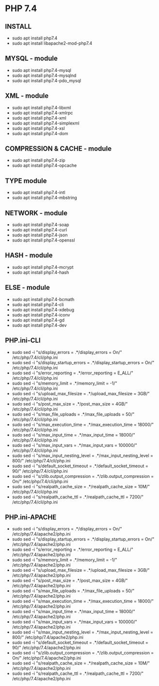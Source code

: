 # PHP 7.4

## INSTALL

* sudo apt install php7.4
* sudo apt install libapache2-mod-php7.4

## MYSQL - module

* sudo apt install php7.4-mysql
* sudo apt install php7.4-mysqlnd
* sudo apt install php7.4-pdo_mysql

## XML - module

* sudo apt install php7.4-libxml
* sudo apt install php7.4-xmlrpc
* sudo apt install php7.4-xml
* sudo apt install php7.4-simplexml
* sudo apt install php7.4-xsl
* sudo apt install php7.4-dom

## COMPRESSION & CACHE - module

* sudo apt install php7.4-zip
* sudo apt install php7.4-opcache

## TYPE module

* sudo apt install php7.4-intl
* sudo apt install php7.4-mbstring

## NETWORK - module

* sudo apt install php7.4-soap
* sudo apt install php7.4-curl
* sudo apt install php7.4-json
* sudo apt install php7.4-openssl

## HASH - module

* sudo apt install php7.4-mcrypt
* sudo apt install php7.4-hash

## ELSE - module

* sudo apt install php7.4-bcmath
* sudo apt install php7.4-cli
* sudo apt install php7.4-xdebug
* sudo apt install php7.4-iconv
* sudo apt install php7.4-gd
* sudo apt install php7.4-dev

## PHP.ini-CLI

* sudo sed -i "s/display_errors = .*/display_errors = On/" /etc/php/7.4/cli/php.ini
* sudo sed -i "s/display_startup_errors = .*/display_startup_errors = On/" /etc/php/7.4/cli/php.ini
* sudo sed -i "s/error_reporting = .*/error_reporting = E_ALL/" /etc/php/7.4/cli/php.ini
* sudo sed -i "s/memory_limit = .*/memory_limit = -1/" /etc/php/7.4/cli/php.ini
* sudo sed -i "s/upload_max_filesize = .*/upload_max_filesize = 3GB/" /etc/php/7.4/cli/php.ini
* sudo sed -i "s/post_max_size = .*/post_max_size = 4GB/" /etc/php/7.4/cli/php.ini
* sudo sed -i "s/max_file_uploads = .*/max_file_uploads = 50/" /etc/php/7.4/cli/php.ini
* sudo sed -i "s/max_execution_time = .*/max_execution_time = 18000/" /etc/php/7.4/cli/php.ini
* sudo sed -i "s/max_input_time = .*/max_input_time = 18000/" /etc/php/7.4/cli/php.ini
* sudo sed -i "s/max_input_vars = .*/max_input_vars = 100000/" /etc/php/7.4/cli/php.ini
* sudo sed -i "s/max_input_nesting_level = .*/max_input_nesting_level = 800/" /etc/php/7.4/cli/php.ini
* sudo sed -i "s/default_socket_timeout = .*/default_socket_timeout = 90/" /etc/php/7.4/cli/php.ini
* sudo sed -i "s/zlib.output_compression = .*/zlib.output_compression = On/" /etc/php/7.4/cli/php.ini
* sudo sed -i "s/realpath_cache_size = .*/realpath_cache_size = 10M/" /etc/php/7.4/cli/php.ini
* sudo sed -i "s/realpath_cache_ttl = .*/realpath_cache_ttl = 7200/" /etc/php/7.4/cli/php.ini

## PHP.ini-APACHE

* sudo sed -i "s/display_errors = .*/display_errors = On/" /etc/php/7.4/apache2/php.ini
* sudo sed -i "s/display_startup_errors = .*/display_startup_errors = On/" /etc/php/7.4/apache2/php.ini
* sudo sed -i "s/error_reporting = .*/error_reporting = E_ALL/" /etc/php/7.4/apache2/php.ini
* sudo sed -i "s/memory_limit = .*/memory_limit = -1/" /etc/php/7.4/apache2/php.ini
* sudo sed -i "s/upload_max_filesize = .*/upload_max_filesize = 3GB/" /etc/php/7.4/apache2/php.ini
* sudo sed -i "s/post_max_size = .*/post_max_size = 4GB/" /etc/php/7.4/apache2/php.ini
* sudo sed -i "s/max_file_uploads = .*/max_file_uploads = 50/" /etc/php/7.4/apache2/php.ini
* sudo sed -i "s/max_execution_time = .*/max_execution_time = 18000/" /etc/php/7.4/apache2/php.ini
* sudo sed -i "s/max_input_time = .*/max_input_time = 18000/" /etc/php/7.4/apache2/php.ini
* sudo sed -i "s/max_input_vars = .*/max_input_vars = 100000/" /etc/php/7.4/apache2/php.ini
* sudo sed -i "s/max_input_nesting_level = .*/max_input_nesting_level = 800/" /etc/php/7.4/apache2/php.ini
* sudo sed -i "s/default_socket_timeout = .*/default_socket_timeout = 90/" /etc/php/7.4/apache2/php.ini
* sudo sed -i "s/zlib.output_compression = .*/zlib.output_compression = On/" /etc/php/7.4/apache2/php.ini
* sudo sed -i "s/realpath_cache_size = .*/realpath_cache_size = 10M/" /etc/php/7.4/apache2/php.ini
* sudo sed -i "s/realpath_cache_ttl = .*/realpath_cache_ttl = 7200/" /etc/php/7.4/apache2/php.ini

